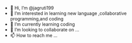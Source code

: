 - 👋 Hi, I’m @jagruti199
- 👀 I’m interested in learning new language ,collaborative programming,and coding
- 🌱 I’m currently learning coding
- 💞️ I’m looking to collaborate on ...
- 📫 How to reach me ...

<!---
jagruti199/jagruti199 is a ✨ special ✨ repository because its `README.md` (this file) appears on your GitHub profile.
You can click the Preview link to take a look at your changes.
--->
